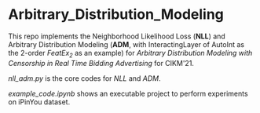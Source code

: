 # Arbitrary_Distribution_Modeling

This repo implements the Neighborhood Likelihood Loss (**NLL**) and Arbitrary Distribution Modeling (**ADM**, with InteractingLayer of AutoInt as the 2-order *FeatEx<sub>2</sub>* as an example) for *Arbitrary Distribution Modeling with Censorship in Real Time Bidding Advertising* for CIKM'21.

*nll_adm.py* is the core codes for *NLL* and *ADM*.

*example_code.ipynb* shows an executable project to perform experiments on iPinYou dataset.